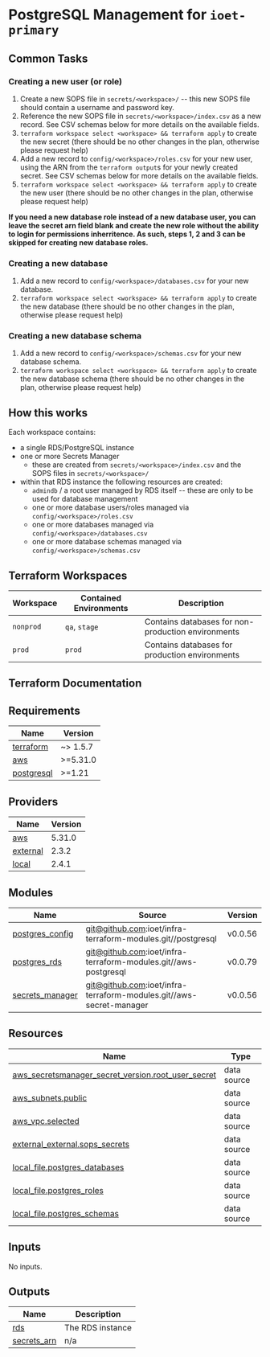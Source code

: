 <!-- BEGIN_TF_DOCS -->

# PostgreSQL Management for `ioet-primary`

## Common Tasks

### Creating a new user (or role)

1. Create a new SOPS file in `secrets/<workspace>/` -- this new SOPS file should contain a username and password key.
2. Reference the new SOPS file in `secrets/<workspace>/index.csv` as a new record. See CSV schemas below for more details on the available fields.
3. `terraform workspace select <workspace> && terraform apply` to create the new secret (there should be no other changes in the plan, otherwise please request help)
4. Add a new record to `config/<workspace>/roles.csv` for your new user, using the ARN from the `terraform output`s for your newly created secret. See CSV schemas below for more details on the available fields.
5. `terraform workspace select <workspace> && terraform apply` to create the new user (there should be no other changes in the plan, otherwise please request help)

**If you need a new database role instead of a new database user, you can leave the secret arn field blank and create the new role without the ability to login for permissions inherritence. As such, steps 1, 2 and 3 can be skipped for creating new database roles.**

### Creating a new database

1. Add a new record to `config/<workspace>/databases.csv` for your new database.
2. `terraform workspace select <workspace> && terraform apply` to create the new database (there should be no other changes in the plan, otherwise please request help)

### Creating a new database schema

1. Add a new record to `config/<workspace>/schemas.csv` for your new database schema.
2. `terraform workspace select <workspace> && terraform apply` to create the new database schema (there should be no other changes in the plan, otherwise please request help)

## How this works

Each workspace contains:
- a single RDS/PostgreSQL instance
- one or more Secrets Manager
    - these are created from `secrets/<workspace>/index.csv` and the SOPS files in `secrets/<workspace>/`
- within that RDS instance the following resources are created:
    - `admindb` / a root user managed by RDS itself -- these are only to be used for database management
    - one or more database users/roles managed via `config/<workspace>/roles.csv`
    - one or more databases managed via `config/<workspace>/databases.csv`
    - one or more database schemas managed via `config/<workspace>/schemas.csv`

## Terraform Workspaces

| Workspace | Contained Environments | Description                                        |
|-----------|------------------------|----------------------------------------------------|
| `nonprod` | `qa`, `stage`          | Contains databases for non-production environments |
| `prod`    | `prod`                 | Contains databases for production environments     |

## Terraform Documentation

## Requirements

| Name | Version |
|------|---------|
| <a name="requirement_terraform"></a> [terraform](#requirement\_terraform) | ~> 1.5.7 |
| <a name="requirement_aws"></a> [aws](#requirement\_aws) | >=5.31.0 |
| <a name="requirement_postgresql"></a> [postgresql](#requirement\_postgresql) | >=1.21 |

## Providers

| Name | Version |
|------|---------|
| <a name="provider_aws"></a> [aws](#provider\_aws) | 5.31.0 |
| <a name="provider_external"></a> [external](#provider\_external) | 2.3.2 |
| <a name="provider_local"></a> [local](#provider\_local) | 2.4.1 |

## Modules

| Name | Source | Version |
|------|--------|---------|
| <a name="module_postgres_config"></a> [postgres\_config](#module\_postgres\_config) | git@github.com:ioet/infra-terraform-modules.git//postgresql | v0.0.56 |
| <a name="module_postgres_rds"></a> [postgres\_rds](#module\_postgres\_rds) | git@github.com:ioet/infra-terraform-modules.git//aws-postgresql | v0.0.79 |
| <a name="module_secrets_manager"></a> [secrets\_manager](#module\_secrets\_manager) | git@github.com:ioet/infra-terraform-modules.git//aws-secret-manager | v0.0.56 |

## Resources

| Name | Type |
|------|------|
| [aws_secretsmanager_secret_version.root_user_secret](https://registry.terraform.io/providers/hashicorp/aws/latest/docs/data-sources/secretsmanager_secret_version) | data source |
| [aws_subnets.public](https://registry.terraform.io/providers/hashicorp/aws/latest/docs/data-sources/subnets) | data source |
| [aws_vpc.selected](https://registry.terraform.io/providers/hashicorp/aws/latest/docs/data-sources/vpc) | data source |
| [external_external.sops_secrets](https://registry.terraform.io/providers/hashicorp/external/latest/docs/data-sources/external) | data source |
| [local_file.postgres_databases](https://registry.terraform.io/providers/hashicorp/local/latest/docs/data-sources/file) | data source |
| [local_file.postgres_roles](https://registry.terraform.io/providers/hashicorp/local/latest/docs/data-sources/file) | data source |
| [local_file.postgres_schemas](https://registry.terraform.io/providers/hashicorp/local/latest/docs/data-sources/file) | data source |

## Inputs

No inputs.

## Outputs

| Name | Description |
|------|-------------|
| <a name="output_rds"></a> [rds](#output\_rds) | The RDS instance |
| <a name="output_secrets_arn"></a> [secrets\_arn](#output\_secrets\_arn) | n/a |


<!-- END_TF_DOCS -->